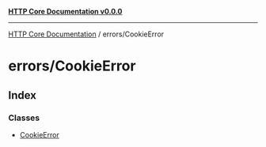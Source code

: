 [**HTTP Core Documentation v0.0.0**](../../README.md)

***

[HTTP Core Documentation](../../modules.md) / errors/CookieError

# errors/CookieError

## Index

### Classes

- [CookieError](classes/CookieError.md)
